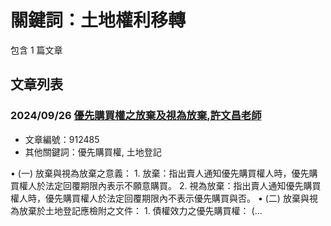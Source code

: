 # 關鍵詞：土地權利移轉

包含 1 篇文章

## 文章列表

### 2024/09/26 [優先購買權之放棄及視為放棄,許文昌老師](../../articles/912485_%E5%84%AA%E5%85%88%E8%B3%BC%E8%B2%B7%E6%AC%8A%E4%B9%8B%E6%94%BE%E6%A3%84%E5%8F%8A%E8%A6%96%E7%82%BA%E6%94%BE%E6%A3%84%2C%E8%A8%B1%E6%96%87%E6%98%8C%E8%80%81%E5%B8%AB.md)
- 文章編號：912485
- 其他關鍵詞：優先購買權, 土地登記

• (一) 放棄與視為放棄之意義： 1. 放棄：指出賣人通知優先購買權人時，優先購買權人於法定回覆期限內表示不願意購買。 2. 視為放棄：指出賣人通知優先購買權人時，優先購買權人於法定回覆期限內不表示優先購買與否。 • (二) 放棄與視為放棄於土地登記應檢附之文件： 1. 債權效力之優先購買權： (...
